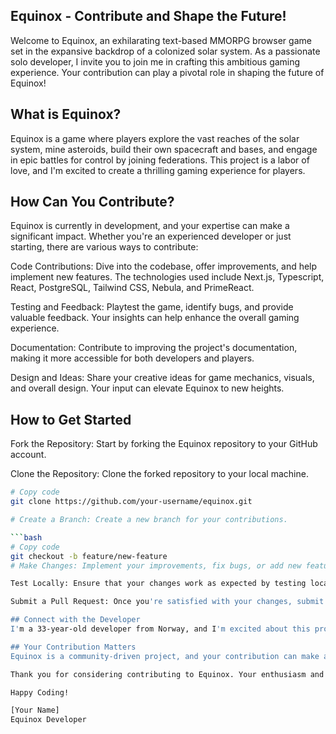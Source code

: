 ## Equinox - Contribute and Shape the Future!
Welcome to Equinox, an exhilarating text-based MMORPG browser game set in the expansive backdrop of a colonized solar system. As a passionate solo developer, I invite you to join me in crafting this ambitious gaming experience. Your contribution can play a pivotal role in shaping the future of Equinox!

## What is Equinox?
Equinox is a game where players explore the vast reaches of the solar system, mine asteroids, build their own spacecraft and bases, and engage in epic battles for control by joining federations. This project is a labor of love, and I'm excited to create a thrilling gaming experience for players.

## How Can You Contribute?
Equinox is currently in development, and your expertise can make a significant impact. Whether you're an experienced developer or just starting, there are various ways to contribute:

Code Contributions: Dive into the codebase, offer improvements, and help implement new features. The technologies used include Next.js, Typescript, React, PostgreSQL, Tailwind CSS, Nebula, and PrimeReact.

Testing and Feedback: Playtest the game, identify bugs, and provide valuable feedback. Your insights can help enhance the overall gaming experience.

Documentation: Contribute to improving the project's documentation, making it more accessible for both developers and players.

Design and Ideas: Share your creative ideas for game mechanics, visuals, and overall design. Your input can elevate Equinox to new heights.

## How to Get Started
Fork the Repository: Start by forking the Equinox repository to your GitHub account.

Clone the Repository: Clone the forked repository to your local machine.

```bash
# Copy code 
git clone https://github.com/your-username/equinox.git

# Create a Branch: Create a new branch for your contributions.

```bash
# Copy code
git checkout -b feature/new-feature
# Make Changes: Implement your improvements, fix bugs, or add new features.

Test Locally: Ensure that your changes work as expected by testing locally.

Submit a Pull Request: Once you're satisfied with your changes, submit a pull request.

## Connect with the Developer
I'm a 33-year-old developer from Norway, and I'm excited about this project. If you have questions, need guidance, or want to discuss ideas, reach out to me on Discord: alxu.

## Your Contribution Matters
Equinox is a community-driven project, and your contribution can make a real difference. Join us in creating a captivating gaming experience that players will enjoy for years to come. Together, let's make Equinox an extraordinary journey through the solar system!

Thank you for considering contributing to Equinox. Your enthusiasm and skills are greatly appreciated.

Happy Coding!

[Your Name]
Equinox Developer

